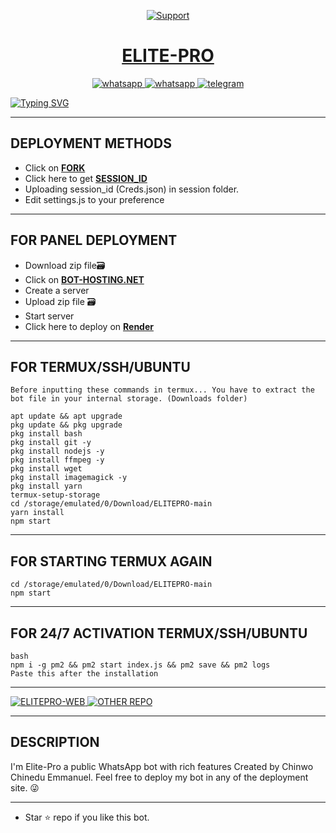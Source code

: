<p align="center">
  <a href="https://chat.whatsapp.com/GRIeuAnUgk54u2IL5ujUxJ">
    <img alt=Support weight="10" src="https://i.ibb.co/khjYsbs/20241220-065009.jpg"> 
    </p>
<h1 align="center">ELITE-PRO</h1>
<p align="center"> 
    </p>
<p align="center">
  <a aria-label="Join our chats" href="https://chat.whatsapp.com/GRIeuAnUgk54u2IL5ujUxJ" target="_blank">
    <img alt="whatsapp" src="https://img.shields.io/badge/Join Group chat-25D366?style=for-the-badge&logo=whatsapp&logoColor=white" />
    <a align="center">
  <a aria-label="Follow Channel" href="https://whatsapp.com/channel/0029VaXaqHII1rcmdDBBsd3g" target="_blank">
    <img alt="whatsapp" src="https://img.shields.io/badge/Follow Channel-25D366?style=for-the-badge&logo=whatsapp&logoColor=white" />
</a>
<a aria-label="Chat me" href="https://t.me/elitepro_md" target="_blank">
    <img alt="telegram" src="https://img.shields.io/badge/Telegram Group-24A1DE?style=for-the-badge&logo=telegram&logoColor=white" />
  </a>
</p>
      
   [![Typing SVG](https://readme-typing-svg.herokuapp.com?font=Rockstar-ExtraBold&color=BBDEFB&lines=WELCOME+TO+ELITE+PRO+REPO+MADE+BY;CHINWO+CHINEDU+EMMANUEL;THANKS+FOR+VISITING+MY+REPO)](https://git.io/typing-svg)  
   
 ---

## DEPLOYMENT METHODS

- Click on **[FORK](https://github.com/elite-md/ELITEPRO/fork)**
- Click here to get **[SESSION_ID](https://elitepro-sessions.onrender.com)**
- Uploading session_id (Creds.json) in session folder.
- Edit settings.js to your preference

---

## FOR PANEL DEPLOYMENT

- Download zip file🗃️
- Click on **[BOT-HOSTING.NET](https://bot-hosting.net/)**
- Create a server
- Upload zip file 🗃️ 
- Start server
- Click here to deploy on **[Render](https://render.com)**

---

## FOR TERMUX/SSH/UBUNTU
```
Before inputting these commands in termux... You have to extract the bot file in your internal storage. (Downloads folder)

apt update && apt upgrade
pkg update && pkg upgrade
pkg install bash
pkg install git -y
pkg install nodejs -y 
pkg install ffmpeg -y 
pkg install wget
pkg install imagemagick -y
pkg install yarn
termux-setup-storage
cd /storage/emulated/0/Download/ELITEPRO-main
yarn install
npm start
```
---

## FOR STARTING TERMUX AGAIN
```
cd /storage/emulated/0/Download/ELITEPRO-main
npm start
```
---

## FOR 24/7 ACTIVATION TERMUX/SSH/UBUNTU
```
bash
npm i -g pm2 && pm2 start index.js && pm2 save && pm2 logs
Paste this after the installation
```
---

<p align="Left">
    <a align="center">
  <a aria-label="WEBSITE" href="https://elite-production.vercel.app" target="_blank">
    <img alt="ELITEPRO-WEB" src="https://img.shields.io/badge/ELITEPRO WEB-25D366?style=for-the-badge&logo=online&logoColor=white" />
</a>
<a aria-label="OTHER REPO" href="https://github.com/elite-md/Elite-Pro-V2" target="_blank">
    <img alt="OTHER REPO" src="https://img.shields.io/badge/OTHER REPO-0E1241?style=for-the-badge&logo=github&logoColor=white" />
  </a>
</p>

---

  ## DESCRIPTION
I'm Elite-Pro a public WhatsApp bot with rich features Created by Chinwo Chinedu Emmanuel. Feel free to deploy my bot in any of the deployment site. 😜

 --- 
- Star ⭐ repo if you like this bot.
